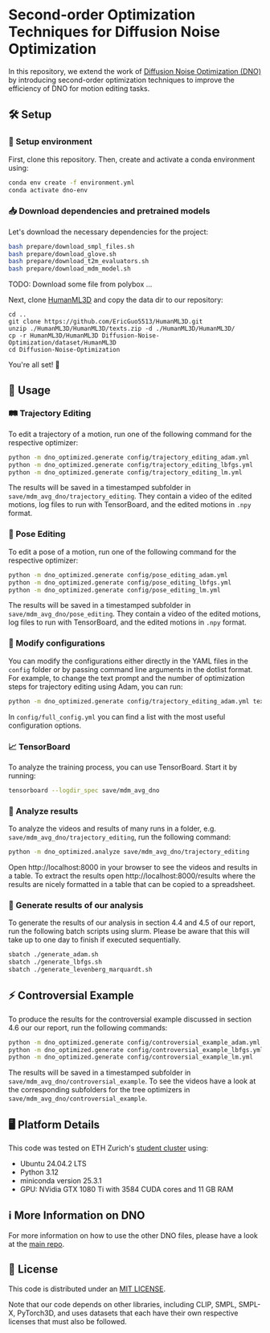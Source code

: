 # Second-order Optimization Techniques for Diffusion Noise Optimization

In this repository, we extend the work of [Diffusion Noise Optimization (DNO)](https://arxiv.org/abs/2312.11994) by introducing second-order optimization techniques to improve the efficiency of DNO for motion editing tasks.

## 🛠️ Setup

### 🚀 Setup environment

First, clone this repository. Then, create and activate a conda environment using:

```bash
conda env create -f environment.yml
conda activate dno-env
```

### 📥 Download dependencies and pretrained models

Let's download the necessary dependencies for the project:

```bash
bash prepare/download_smpl_files.sh
bash prepare/download_glove.sh
bash prepare/download_t2m_evaluators.sh
bash prepare/download_mdm_model.sh
```

TODO: Download some file from polybox ...

Next, clone [HumanML3D](https://github.com/EricGuo5513/HumanML3D.git) and copy the data dir to our repository:

```shell
cd ..
git clone https://github.com/EricGuo5513/HumanML3D.git
unzip ./HumanML3D/HumanML3D/texts.zip -d ./HumanML3D/HumanML3D/
cp -r HumanML3D/HumanML3D Diffusion-Noise-Optimization/dataset/HumanML3D
cd Diffusion-Noise-Optimization
```

You're all set! 🎉

## 🚦 Usage

### 🛤️ Trajectory Editing

To edit a trajectory of a motion, run one of the following command for the respective optimizer:

```bash
python -m dno_optimized.generate config/trajectory_editing_adam.yml
python -m dno_optimized.generate config/trajectory_editing_lbfgs.yml
python -m dno_optimized.generate config/trajectory_editing_lm.yml
```

The results will be saved in a timestamped subfolder in `save/mdm_avg_dno/trajectory_editing`. They contain a video of the edited motions, log files to run with TensorBoard, and the edited motions in `.npy` format.

### 🕺 Pose Editing

To edit a pose of a motion, run one of the following command for the respective optimizer:

```bash
python -m dno_optimized.generate config/pose_editing_adam.yml
python -m dno_optimized.generate config/pose_editing_lbfgs.yml
python -m dno_optimized.generate config/pose_editing_lm.yml
```

The results will be saved in a timestamped subfolder in `save/mdm_avg_dno/pose_editing`. They contain a video of the edited motions, log files to run with TensorBoard, and the edited motions in `.npy` format.

### 📝 Modify configurations

You can modify the configurations either directly in the YAML files in the `config` folder or by passing command line arguments in the dotlist format. For example, to change the text prompt and the number of optimization steps for trajectory editing using Adam, you can run:

```bash
python -m dno_optimized.generate config/trajectory_editing_adam.yml text_prompt="a person is walking forward" dno.num_opt_steps=150
```

In `config/full_config.yml` you can find a list with the most useful configuration options.

### 📈 TensorBoard

To analyze the training process, you can use TensorBoard. Start it by running:

```bash
tensorboard --logdir_spec save/mdm_avg_dno
```
### 🔎 Analyze results

To analyze the videos and results of many runs in a folder, e.g. `save/mdm_avg_dno/trajectory_editing`, run the following command:

```bash
python -m dno_optimized.analyze save/mdm_avg_dno/trajectory_editing
```

Open http://localhost:8000 in your browser to see the videos and results in a table.
To extract the results open http://localhost:8000/results where the results are nicely formatted in a table that can be copied to a spreadsheet.

### 📑 Generate results of our analysis

To generate the results of our analysis in section 4.4 and 4.5 of our report, run the following batch scripts using slurm. Please be aware that this will take up to one day to finish if executed sequentially.

```bash
sbatch ./generate_adam.sh
sbatch ./generate_lbfgs.sh
sbatch ./generate_levenberg_marquardt.sh
```

## ⚡ Controversial Example

To produce the results for the controversial example discussed in section 4.6 our our report, run the following commands:

```bash
python -m dno_optimized.generate config/controversial_example_adam.yml
python -m dno_optimized.generate config/controversial_example_lbfgs.yml
python -m dno_optimized.generate config/controversial_example_lm.yml
```

The results will be saved in a timestamped subfolder in `save/mdm_avg_dno/controversial_example`. To see the videos have a look at the corresponding subfolders for the tree optimizers in `save/mdm_avg_dno/controversial_example`.

## 🖥️ Platform Details

This code was tested on ETH Zurich's [student cluster](https://www.isg.inf.ethz.ch/Main/HelpClusterComputingStudentCluster) using:

-   Ubuntu 24.04.2 LTS
-   Python 3.12
-   miniconda version 25.3.1
-   GPU: NVidia GTX 1080 Ti with 3584 CUDA cores and 11 GB RAM

## ℹ️ More Information on DNO

For more information on how to use the other DNO files, please have a look at the [main repo](https://www.github.com/korrawe/diffusion-noise-optimization).

## 📄 License

This code is distributed under an [MIT LICENSE](LICENSE).

Note that our code depends on other libraries, including CLIP, SMPL, SMPL-X, PyTorch3D, and uses datasets that each have their own respective licenses that must also be followed.
